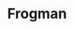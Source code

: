 ---
mission_id: frogman
editorsChoice:
title: "Frogman"
authors: 
    - "Mike Lando"
date:
filename: "frogmod.zip"
description: "You are Ken Katarn, younger brother of the famous Kyle Katarn. You've just defected to the Rebels in the hopes of following in your brothers footsteps. You are assigned to the submarine R.A.S. Default as a frogman, and have just received notice that an Imperial shuttle has landed on the far side of the peninsula your ship is patrolling. Your job is to rescue the hostages the Imperials are holding."
cover: "frogman.png"
levelReplaced:	SECBASE
difficulty: no
bm:	no
fme: yes
wax: no
three_do: no
voc: yes
gmd: no
vue: no
lfd: no
base: "New level from scratch" 
editors: "Dark Forge"

---